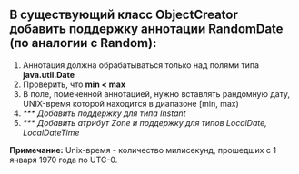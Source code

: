## В существующий класс ObjectCreator добавить поддержку аннотации RandomDate (по аналогии с Random):

1. Аннотация должна обрабатываться только над полями типа __java.util.Date__
2. Проверить, что __min < max__
3. В поле, помеченной аннотацией, нужно вставлять рандомную дату,
UNIX-время которой находится в диапазоне [min, max)
4. _*** Добавить поддержку для типа Instant_
5. _*** Добавить атрибут Zone и поддержку для типов LocalDate, LocalDateTime_

__Примечание:__ Unix-время - количество милисекунд, прошедших с 1 января 1970 года по UTC-0.
